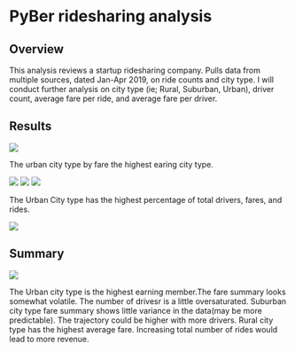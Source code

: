 # PyBer ridesharing analysis

## Overview 

This analysis reviews a startup ridesharing company. Pulls data from multiple sources, dated Jan-Apr 2019, on ride counts and city type. I will conduct further analysis on city type (ie; Rural, Suburban, Urban), driver count, average fare per ride, and average fare per driver.

## Results

![](https://github.com/lucaskocisko/PyBer_Analysis/blob/main/Resources/ridecount_data.png)

The urban city type by fare the highest earing city type. 

![](https://github.com/lucaskocisko/PyBer_Analysis/blob/main/Resources/total_drivers_by_city.png)
![](https://github.com/lucaskocisko/PyBer_Analysis/blob/main/Resources/total_rides_by_city.png)
![](https://github.com/lucaskocisko/PyBer_Analysis/blob/main/Resources/total_fares_by_driver.png)

The Urban City type has the highest percentage of total drivers, fares, and rides.

![](https://github.com/lucaskocisko/PyBer_Analysis/blob/main/Resources/avg_fares.png)

## Summary

![](https://github.com/lucaskocisko/PyBer_Analysis/blob/main/Resources/PyBer_fare_summary.png)

The Urban city type is the highest earning member.The fare summary looks somewhat volatile. The number of drivesr is a little oversaturated. 
Suburban city type fare summary shows little variance in the data(may be more predictable). The trajectory could be higher with more drivers.
Rural city type has the highest average fare. Increasing total number of rides would lead to more revenue.
